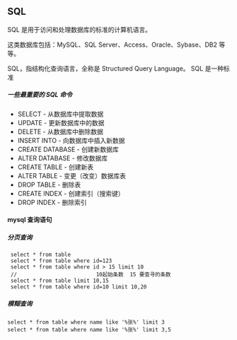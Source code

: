 
## SQL

SQL 是用于访问和处理数据库的标准的计算机语言。

这类数据库包括：MySQL、SQL Server、Access、Oracle、Sybase、DB2 等等。
    
SQL，指结构化查询语言，全称是 Structured Query Language。
SQL 是一种标准 

##### 一些最重要的 SQL 命令
- SELECT - 从数据库中提取数据
- UPDATE - 更新数据库中的数据
- DELETE - 从数据库中删除数据
- INSERT INTO - 向数据库中插入新数据
- CREATE DATABASE - 创建新数据库
- ALTER DATABASE - 修改数据库
- CREATE TABLE - 创建新表
- ALTER TABLE - 变更（改变）数据库表
- DROP TABLE - 删除表
- CREATE INDEX - 创建索引（搜索键）
- DROP INDEX - 删除索引


#### mysql 查询语句 

##### 分页查询
```
 select * from table 
 select * from table where id=123
 select * from table where id > 15 limit 10
 //                         10起始条数  15 要查寻的条数
 select * from table limit 10,15 
 select * from table where id=10 limit 10,20
 ```
 
##### 模糊查询
```
select * from table where name like '%张%' limit 3
select * from table where name like '%张%' limit 3,5
```